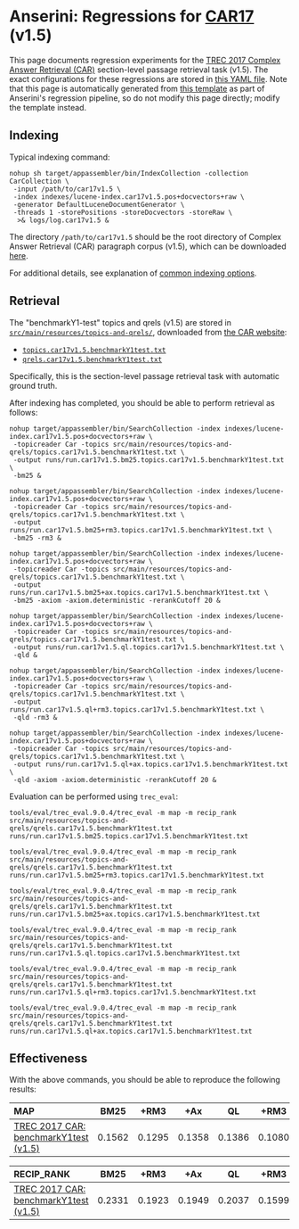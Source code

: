 # Anserini: Regressions for [CAR17](http://trec-car.cs.unh.edu/) (v1.5)

This page documents regression experiments for the [TREC 2017 Complex Answer Retrieval (CAR)](http://trec-car.cs.unh.edu/) section-level passage retrieval task (v1.5).
The exact configurations for these regressions are stored in [this YAML file](../src/main/resources/regression/car17v1.5.yaml).
Note that this page is automatically generated from [this template](../src/main/resources/docgen/templates/car17v1.5.template) as part of Anserini's regression pipeline, so do not modify this page directly; modify the template instead.

## Indexing

Typical indexing command:

```
nohup sh target/appassembler/bin/IndexCollection -collection CarCollection \
 -input /path/to/car17v1.5 \
 -index indexes/lucene-index.car17v1.5.pos+docvectors+raw \
 -generator DefaultLuceneDocumentGenerator \
 -threads 1 -storePositions -storeDocvectors -storeRaw \
  >& logs/log.car17v1.5 &
```

The directory `/path/to/car17v1.5` should be the root directory of Complex Answer Retrieval (CAR) paragraph corpus (v1.5), which can be downloaded [here](http://trec-car.cs.unh.edu/datareleases/).

For additional details, see explanation of [common indexing options](common-indexing-options.md).

## Retrieval

The "benchmarkY1-test" topics and qrels (v1.5) are stored in [`src/main/resources/topics-and-qrels/`](../src/main/resources/topics-and-qrels/), downloaded from [the CAR website](http://trec-car.cs.unh.edu/datareleases/):

+ [`topics.car17v1.5.benchmarkY1test.txt`](../src/main/resources/topics-and-qrels/topics.car17v1.5.benchmarkY1test.txt)
+ [`qrels.car17v1.5.benchmarkY1test.txt`](../src/main/resources/topics-and-qrels/qrels.car17v1.5.benchmarkY1test.txt)

Specifically, this is the section-level passage retrieval task with automatic ground truth.

After indexing has completed, you should be able to perform retrieval as follows:

```
nohup target/appassembler/bin/SearchCollection -index indexes/lucene-index.car17v1.5.pos+docvectors+raw \
 -topicreader Car -topics src/main/resources/topics-and-qrels/topics.car17v1.5.benchmarkY1test.txt \
 -output runs/run.car17v1.5.bm25.topics.car17v1.5.benchmarkY1test.txt \
 -bm25 &

nohup target/appassembler/bin/SearchCollection -index indexes/lucene-index.car17v1.5.pos+docvectors+raw \
 -topicreader Car -topics src/main/resources/topics-and-qrels/topics.car17v1.5.benchmarkY1test.txt \
 -output runs/run.car17v1.5.bm25+rm3.topics.car17v1.5.benchmarkY1test.txt \
 -bm25 -rm3 &

nohup target/appassembler/bin/SearchCollection -index indexes/lucene-index.car17v1.5.pos+docvectors+raw \
 -topicreader Car -topics src/main/resources/topics-and-qrels/topics.car17v1.5.benchmarkY1test.txt \
 -output runs/run.car17v1.5.bm25+ax.topics.car17v1.5.benchmarkY1test.txt \
 -bm25 -axiom -axiom.deterministic -rerankCutoff 20 &

nohup target/appassembler/bin/SearchCollection -index indexes/lucene-index.car17v1.5.pos+docvectors+raw \
 -topicreader Car -topics src/main/resources/topics-and-qrels/topics.car17v1.5.benchmarkY1test.txt \
 -output runs/run.car17v1.5.ql.topics.car17v1.5.benchmarkY1test.txt \
 -qld &

nohup target/appassembler/bin/SearchCollection -index indexes/lucene-index.car17v1.5.pos+docvectors+raw \
 -topicreader Car -topics src/main/resources/topics-and-qrels/topics.car17v1.5.benchmarkY1test.txt \
 -output runs/run.car17v1.5.ql+rm3.topics.car17v1.5.benchmarkY1test.txt \
 -qld -rm3 &

nohup target/appassembler/bin/SearchCollection -index indexes/lucene-index.car17v1.5.pos+docvectors+raw \
 -topicreader Car -topics src/main/resources/topics-and-qrels/topics.car17v1.5.benchmarkY1test.txt \
 -output runs/run.car17v1.5.ql+ax.topics.car17v1.5.benchmarkY1test.txt \
 -qld -axiom -axiom.deterministic -rerankCutoff 20 &
```

Evaluation can be performed using `trec_eval`:

```
tools/eval/trec_eval.9.0.4/trec_eval -m map -m recip_rank src/main/resources/topics-and-qrels/qrels.car17v1.5.benchmarkY1test.txt runs/run.car17v1.5.bm25.topics.car17v1.5.benchmarkY1test.txt

tools/eval/trec_eval.9.0.4/trec_eval -m map -m recip_rank src/main/resources/topics-and-qrels/qrels.car17v1.5.benchmarkY1test.txt runs/run.car17v1.5.bm25+rm3.topics.car17v1.5.benchmarkY1test.txt

tools/eval/trec_eval.9.0.4/trec_eval -m map -m recip_rank src/main/resources/topics-and-qrels/qrels.car17v1.5.benchmarkY1test.txt runs/run.car17v1.5.bm25+ax.topics.car17v1.5.benchmarkY1test.txt

tools/eval/trec_eval.9.0.4/trec_eval -m map -m recip_rank src/main/resources/topics-and-qrels/qrels.car17v1.5.benchmarkY1test.txt runs/run.car17v1.5.ql.topics.car17v1.5.benchmarkY1test.txt

tools/eval/trec_eval.9.0.4/trec_eval -m map -m recip_rank src/main/resources/topics-and-qrels/qrels.car17v1.5.benchmarkY1test.txt runs/run.car17v1.5.ql+rm3.topics.car17v1.5.benchmarkY1test.txt

tools/eval/trec_eval.9.0.4/trec_eval -m map -m recip_rank src/main/resources/topics-and-qrels/qrels.car17v1.5.benchmarkY1test.txt runs/run.car17v1.5.ql+ax.topics.car17v1.5.benchmarkY1test.txt
```

## Effectiveness

With the above commands, you should be able to reproduce the following results:

MAP                                     | BM25      | +RM3      | +Ax       | QL        | +RM3      | +Ax       |
:---------------------------------------|-----------|-----------|-----------|-----------|-----------|-----------|
[TREC 2017 CAR: benchmarkY1test (v1.5)](../src/main/resources/topics-and-qrels/topics.car17v1.5.benchmarkY1test.txt/)| 0.1562    | 0.1295    | 0.1358    | 0.1386    | 0.1080    | 0.1048    |


RECIP_RANK                              | BM25      | +RM3      | +Ax       | QL        | +RM3      | +Ax       |
:---------------------------------------|-----------|-----------|-----------|-----------|-----------|-----------|
[TREC 2017 CAR: benchmarkY1test (v1.5)](../src/main/resources/topics-and-qrels/topics.car17v1.5.benchmarkY1test.txt/)| 0.2331    | 0.1923    | 0.1949    | 0.2037    | 0.1599    | 0.1524    |
